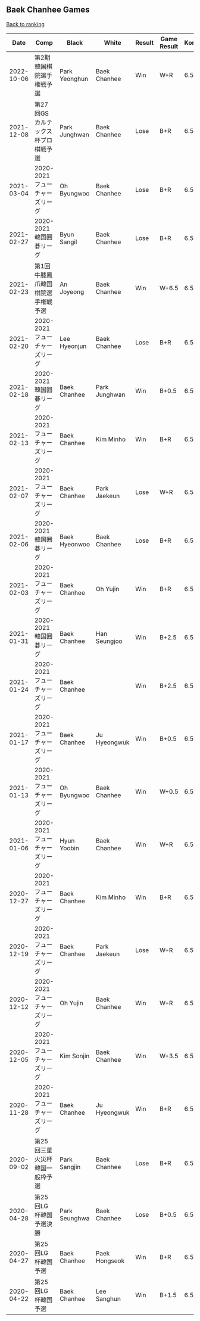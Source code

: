 ## Baek Chanhee Games

[Back to ranking](../../index.md)




| **Date** | **Comp** | **Black** | **White** | **Result** | **Game Result** | **Komi** | **Rating** | **Diff** | 
| --- | --- | --- | --- | --- | --- | --- | --- | --- |
| 2022-10-06 | 第2期韓国棋院選手権戦予選 | Park Yeonghun | Baek Chanhee | Win | W+R | 6.5 | 3269 | 0 | 
| 2021-12-08 | 第27回GSカルテックス杯プロ棋戦予選 | Park Junghwan | Baek Chanhee | Lose | B+R | 6.5 | 3269 | 31 | 
| 2021-03-04 | 2020-2021フューチャーズリーグ | Oh Byungwoo | Baek Chanhee | Lose | B+R | 6.5 | 3238 | -38 | 
| 2021-02-27 | 2020-2021韓国囲碁リーグ | Byun Sangil | Baek Chanhee | Lose | B+R | 6.5 | 3276 | -13 | 
| 2021-02-23 | 第1回牛膝鳳爪韓国棋院選手権戦予選 | An Joyeong | Baek Chanhee | Win | W+6.5 | 6.5 | 3289 | 8 | 
| 2021-02-20 | 2020-2021フューチャーズリーグ | Lee Hyeonjun | Baek Chanhee | Lose | B+R | 6.5 | 3281 | -48 | 
| 2021-02-18 | 2020-2021韓国囲碁リーグ | Baek Chanhee | Park Junghwan | Win | B+0.5 | 6.5 | 3329 | 100 | 
| 2021-02-13 | 2020-2021フューチャーズリーグ | Baek Chanhee | Kim Minho | Win | B+R | 6.5 | 3229 | 26 | 
| 2021-02-07 | 2020-2021フューチャーズリーグ | Baek Chanhee | Park Jaekeun | Lose | W+R | 6.5 | 3203 | -26 | 
| 2021-02-06 | 2020-2021韓国囲碁リーグ | Baek Hyeonwoo | Baek Chanhee | Lose | B+R | 6.5 | 3229 | -35 | 
| 2021-02-03 | 2020-2021フューチャーズリーグ | Baek Chanhee | Oh Yujin | Win | B+R | 6.5 | 3264 | -11 | 
| 2021-01-31 | 2020-2021韓国囲碁リーグ | Baek Chanhee | Han Seungjoo | Win | B+2.5 | 6.5 | 3275 | 65 | 
| 2021-01-24 | 2020-2021フューチャーズリーグ | Baek Chanhee |  | Win | B+2.5 | 6.5 | 3210 | 18 | 
| 2021-01-17 | 2020-2021フューチャーズリーグ | Baek Chanhee | Ju Hyeongwuk | Win | B+0.5 | 6.5 | 3192 | 7 | 
| 2021-01-13 | 2020-2021フューチャーズリーグ | Oh Byungwoo | Baek Chanhee | Win | W+0.5 | 6.5 | 3185 | 10 | 
| 2021-01-06 | 2020-2021フューチャーズリーグ | Hyun Yoobin | Baek Chanhee | Win | W+R | 6.5 | 3175 | 46 | 
| 2020-12-27 | 2020-2021フューチャーズリーグ | Baek Chanhee | Kim Minho | Win | B+R | 6.5 | 3129 | 10 | 
| 2020-12-19 | 2020-2021フューチャーズリーグ | Baek Chanhee | Park Jaekeun | Lose | W+R | 6.5 | 3119 | -68 | 
| 2020-12-12 | 2020-2021フューチャーズリーグ | Oh Yujin | Baek Chanhee | Win | W+R | 6.5 | 3187 | 117 | 
| 2020-12-05 | 2020-2021フューチャーズリーグ | Kim Sonjin | Baek Chanhee | Win | W+3.5 | 6.5 | 3070 | 91 | 
| 2020-11-28 | 2020-2021フューチャーズリーグ | Baek Chanhee | Ju Hyeongwuk | Win | B+R | 6.5 | 2979 | -37 | 
| 2020-09-02 | 第25回三星火災杯韓国一般枠予選 | Park Sangjin | Baek Chanhee | Lose | B+R | 6.5 | 3016 | -88 | 
| 2020-04-28 | 第25回LG杯韓国予選決勝 | Park Seunghwa | Baek Chanhee | Lose | B+0.5 | 6.5 | 3104 | -19 | 
| 2020-04-27 | 第25回LG杯韓国予選 | Baek Chanhee | Paek Hongseok | Win | B+R | 6.5 | 3123 | 282 | 
| 2020-04-22 | 第25回LG杯韓国予選 | Baek Chanhee | Lee Sanghun | Win | B+1.5 | 6.5 | 2841 | missing |




